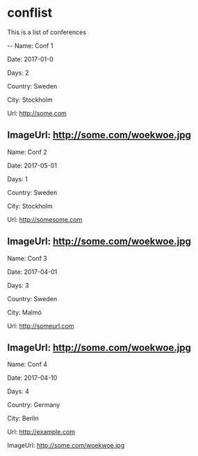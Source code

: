 # conflist
This is a list of conferences

--
Name: Conf 1

Date: 2017-01-0

Days: 2

Country: Sweden

City: Stockholm

Url: http://some.com

ImageUrl: http://some.com/woekwoe.jpg
--
Name: Conf 2

Date: 2017-05-01

Days: 1

Country: Sweden

City: Stockholm

Url: http://somesome.com

ImageUrl: http://some.com/woekwoe.jpg
--
Name: Conf 3

Date: 2017-04-01

Days: 3

Country: Sweden

City: Malmö

Url: http://someurl.com

ImageUrl: http://some.com/woekwoe.jpg
--
Name: Conf 4

Date: 2017-04-10

Days: 4

Country: Germany  

City: Berlin

Url: http://example.com

ImageUrl: http://some.com/woekwoe.jpg
